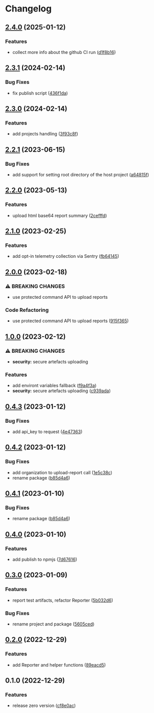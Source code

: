 # Changelog

## [2.4.0](https://github.com/playwright-watch/reporter/compare/v2.3.1...v2.4.0) (2025-01-12)


### Features

* collect more info about the github CI run ([d1f8b16](https://github.com/playwright-watch/reporter/commit/d1f8b16da51bc078f84a0b33e0627923ae8c978f))

## [2.3.1](https://github.com/playwright-watch/reporter/compare/v2.3.0...v2.3.1) (2024-02-14)


### Bug Fixes

* fix publish script ([436f1da](https://github.com/playwright-watch/reporter/commit/436f1da5bf1977764f64d3dbaa4bbdb428465386))

## [2.3.0](https://github.com/playwright-watch/reporter/compare/v2.2.1...v2.3.0) (2024-02-14)


### Features

* add projects handling ([3f93c8f](https://github.com/playwright-watch/reporter/commit/3f93c8fabbc8aae23376260c1bad47c4fe135250))

## [2.2.1](https://github.com/playwright-watch/reporter/compare/v2.2.0...v2.2.1) (2023-06-15)


### Bug Fixes

* add support for setting root directory of the host project ([a64815f](https://github.com/playwright-watch/reporter/commit/a64815f338ce2bb20d300f76d39a4440c3cb3eda))

## [2.2.0](https://github.com/playwright-watch/reporter/compare/v2.1.0...v2.2.0) (2023-05-13)


### Features

* upload html base64 report summary ([2cefffd](https://github.com/playwright-watch/reporter/commit/2cefffd32a3877c9e67d7cb83946134840107da5))

## [2.1.0](https://github.com/playwright-watch/reporter/compare/v2.0.0...v2.1.0) (2023-02-25)


### Features

* add opt-in telemetry collection via Sentry ([fb64145](https://github.com/playwright-watch/reporter/commit/fb64145af70c30b694cd1f50d3f031823830c82f))

## [2.0.0](https://github.com/playwright-watch/reporter/compare/v1.0.0...v2.0.0) (2023-02-18)


### ⚠ BREAKING CHANGES

* use protected command API to upload reports

### Code Refactoring

* use protected command API to upload reports ([915f365](https://github.com/playwright-watch/reporter/commit/915f365c0bc43d9c6007e16fa527f7c3476c568f))

## [1.0.0](https://github.com/playwright-watch/reporter/compare/v0.4.3...v1.0.0) (2023-02-12)


### ⚠ BREAKING CHANGES

* **security:** secure artefacts uploading

### Features

* add environt variables fallback ([f9a4f3a](https://github.com/playwright-watch/reporter/commit/f9a4f3aaca935d41208de1a0c2876c83b7af3200))
* **security:** secure artefacts uploading ([c939ada](https://github.com/playwright-watch/reporter/commit/c939ada7de56d6f3228e5eb97bda8aa1a2f697b4))

## [0.4.3](https://github.com/playwright-watch/reporter/compare/v0.4.2...v0.4.3) (2023-01-12)


### Bug Fixes

* add api_key to request ([4e47363](https://github.com/playwright-watch/reporter/commit/4e473633fd4bfe3f7ed7c65b94e28123547f0f6b))

## [0.4.2](https://github.com/playwright-watch/reporter/compare/v0.4.0...v0.4.2) (2023-01-12)


### Bug Fixes

* add organization to upload-report call ([1e5c38c](https://github.com/playwright-watch/reporter/commit/1e5c38c41fe80a05d4ebf1db2db42c37fc51fa65))
* rename package ([b85d4a6](https://github.com/playwright-watch/reporter/commit/b85d4a68eb12e0b5ff0797b319bbc34bfa466b81))

## [0.4.1](https://github.com/playwright-watch/reporter/compare/v0.4.0...v0.4.1) (2023-01-10)


### Bug Fixes

* rename package ([b85d4a6](https://github.com/playwright-watch/reporter/commit/b85d4a68eb12e0b5ff0797b319bbc34bfa466b81))

## [0.4.0](https://github.com/playwright-watch/playwright-watch-reporter/compare/v0.3.0...v0.4.0) (2023-01-10)


### Features

* add publish to npmjs ([7d67616](https://github.com/playwright-watch/playwright-watch-reporter/commit/7d67616327c6c08777e0e89450ce3e8b89130e91))

## [0.3.0](https://github.com/playwright-watch/playwright-watch-reporter/compare/v0.2.0...v0.3.0) (2023-01-09)


### Features

* report test artifacts, refactor Reporter ([5b032d6](https://github.com/playwright-watch/playwright-watch-reporter/commit/5b032d66dcbf4b2165b3643dad6a9acf195ffed4))


### Bug Fixes

* rename project and package ([5605ced](https://github.com/playwright-watch/playwright-watch-reporter/commit/5605cedfbf2cfc281cc73021a038dc20e927a7ff))

## [0.2.0](https://github.com/playwright-watch/playwright-watch-reporter/compare/v0.1.0...v0.2.0) (2022-12-29)

### Features

- add Reporter and helper functions ([89eacd5](https://github.com/playwright-watch/playwright-watch-reporter/commit/89eacd5cf3fe36236c1413532e087abe4d8fcc0d))

## 0.1.0 (2022-12-29)

### Features

- release zero version ([cf8e0ac](https://github.com/playwright-watch/playwright-watch-reporter/commit/cf8e0acd7863f2871c92442dc9995f55427c36f5))
